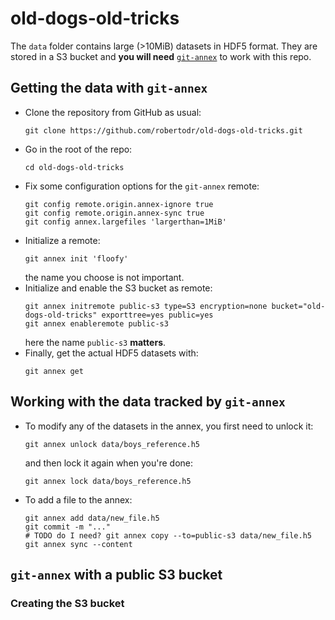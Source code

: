 # old-dogs-old-tricks

The `data` folder contains large (>10MiB) datasets in HDF5 format. They are
stored in a S3 bucket and **you will need**
[`git-annex`](https://git-annex.branchable.com/) to work with this repo.

## Getting the data with `git-annex`

* Clone the repository from GitHub as usual:
  ```
  git clone https://github.com/robertodr/old-dogs-old-tricks.git
  ```
* Go in the root of the repo:
  ```
  cd old-dogs-old-tricks
  ```
* Fix some configuration options for the `git-annex` remote:
  ```
  git config remote.origin.annex-ignore true
  git config remote.origin.annex-sync true
  git config annex.largefiles 'largerthan=1MiB'
  ```
* Initialize a remote:
  ```
  git annex init 'floofy'
  ```
  the name you choose is not important.
* Initialize and enable the S3 bucket as remote:
  ```
  git annex initremote public-s3 type=S3 encryption=none bucket="old-dogs-old-tricks" exporttree=yes public=yes
  git annex enableremote public-s3
  ```
  here the name `public-s3` **matters**.
* Finally, get the actual HDF5 datasets with:
  ```
  git annex get
  ```
  
## Working with the data tracked by `git-annex`

* To modify any of the datasets in the annex, you first need to unlock it:
  ```
  git annex unlock data/boys_reference.h5 
  ```
  and then lock it again when you're done:
  ```
  git annex lock data/boys_reference.h5
  ```
* To add a file to the annex:
  ```
  git annex add data/new_file.h5
  git commit -m "..."
  # TODO do I need? git annex copy --to=public-s3 data/new_file.h5 
  git annex sync --content
  ```

## `git-annex` with a public S3 bucket

### Creating the S3 bucket

### 
